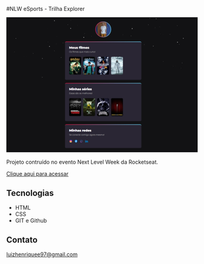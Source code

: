 #NLW eSports - Trilha Explorer

![preview](./New-Preview.png)

Projeto contruído no evento Next Level Week da Rocketseat.

[Clique aqui para acessar](https://luizh97.github.io/NLW-esports-explorer/)

## Tecnologias

- HTML
- CSS
- GIT e Github

## Contato

luizhenriquee97@gmail.com